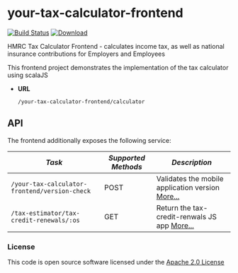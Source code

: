# your-tax-calculator-frontend

[![Build Status](https://travis-ci.org/hmrc/your-tax-calculator-frontend.svg)](https://travis-ci.org/hmrc/your-tax-calculator-frontend) [ ![Download](https://api.bintray.com/packages/hmrc/releases/your-tax-calculator-frontend/images/download.svg) ](https://bintray.com/hmrc/releases/your-tax-calculator-frontend/_latestVersion)

  HMRC Tax Calculator Frontend - calculates income tax, as well as national insurance contributions for Employers and Employees
  
  This frontend project demonstrates the implementation of the tax calculator using scalaJS
    
* **URL**

  `/your-tax-calculator-frontend/calculator`
  
 API
 ---
 
 The frontend additionally exposes the following service:
 
 | *Task* | *Supported Methods* | *Description* |
 |--------|----|----|
 | ```/your-tax-calculator-frontend/version-check``` | POST | Validates the mobile application version [More...](docs/version-check.md) |
 | ```/tax-estimator/tax-credit-renewals/:os``` | GET | Return the tax-credit-renwals JS app [More...](docs/tax-credit-renewals.md) |

 
### License

This code is open source software licensed under the [Apache 2.0 License]("http://www.apache.org/licenses/LICENSE-2.0.html")